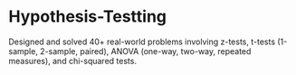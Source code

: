 # Hypothesis-Testting
Designed and solved 40+ real-world problems involving z-tests, t-tests (1-sample, 2-sample, paired), ANOVA (one-way, two-way, repeated measures), and chi-squared tests.
